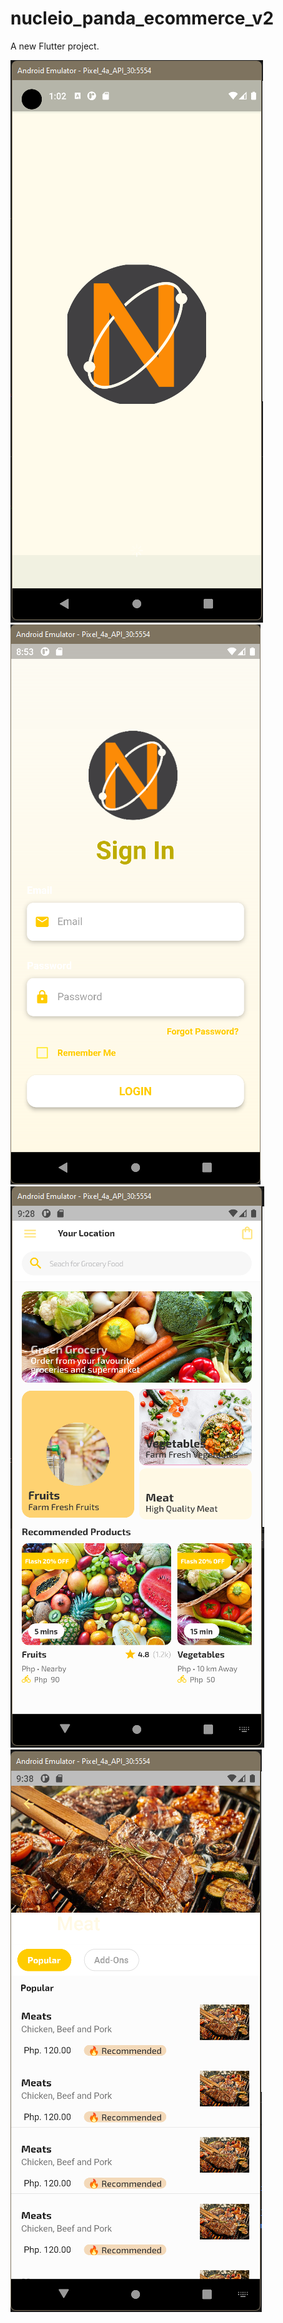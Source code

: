 # nucleio_panda_ecommerce_v2

A new Flutter project.


![Splash Screen](assets\NucleioMart\Nucleiosplashscreen.png)
![Login Screen](assets\NucleioMart\LoginScreen.png)
![Welcome Page](assets\NucleioMart\WelcomePage.png)
![Detail Screen](assets\NucleioMart\DetailScreen.png)
